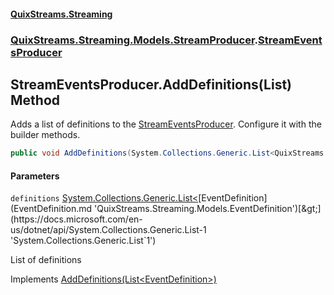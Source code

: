 #### [QuixStreams.Streaming](index.md 'index')
### [QuixStreams.Streaming.Models.StreamProducer](QuixStreams.Streaming.Models.StreamProducer.md 'QuixStreams.Streaming.Models.StreamProducer').[StreamEventsProducer](StreamEventsProducer.md 'QuixStreams.Streaming.Models.StreamProducer.StreamEventsProducer')

## StreamEventsProducer.AddDefinitions(List<EventDefinition>) Method

Adds a list of definitions to the [StreamEventsProducer](StreamEventsProducer.md 'QuixStreams.Streaming.Models.StreamProducer.StreamEventsProducer'). Configure it with the builder methods.

```csharp
public void AddDefinitions(System.Collections.Generic.List<QuixStreams.Streaming.Models.EventDefinition> definitions);
```
#### Parameters

<a name='QuixStreams.Streaming.Models.StreamProducer.StreamEventsProducer.AddDefinitions(System.Collections.Generic.List_QuixStreams.Streaming.Models.EventDefinition_).definitions'></a>

`definitions` [System.Collections.Generic.List&lt;](https://docs.microsoft.com/en-us/dotnet/api/System.Collections.Generic.List-1 'System.Collections.Generic.List`1')[EventDefinition](EventDefinition.md 'QuixStreams.Streaming.Models.EventDefinition')[&gt;](https://docs.microsoft.com/en-us/dotnet/api/System.Collections.Generic.List-1 'System.Collections.Generic.List`1')

List of definitions

Implements [AddDefinitions(List&lt;EventDefinition&gt;)](IStreamEventsProducer.AddDefinitions(List_EventDefinition_).md 'QuixStreams.Streaming.Models.StreamProducer.IStreamEventsProducer.AddDefinitions(System.Collections.Generic.List<QuixStreams.Streaming.Models.EventDefinition>)')